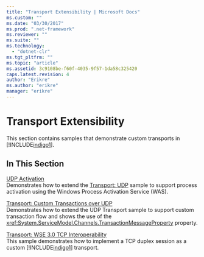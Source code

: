 ```yaml
---
title: "Transport Extensibility | Microsoft Docs"
ms.custom: ""
ms.date: "03/30/2017"
ms.prod: ".net-framework"
ms.reviewer: ""
ms.suite: ""
ms.technology: 
  - "dotnet-clr"
ms.tgt_pltfrm: ""
ms.topic: "article"
ms.assetid: 3c9108be-f60f-4035-9f57-1da58c325420
caps.latest.revision: 4
author: "Erikre"
ms.author: "erikre"
manager: "erikre"
---
```

# Transport Extensibility
This section contains samples that demonstrate custom transports in [!INCLUDE[indigo1](../../../../includes/indigo1-md.md)].  
  
## In This Section  
 [UDP Activation](../../../../docs/framework/wcf/samples/udp-activation.md)  
 Demonstrates how to extend the [Transport: UDP](../../../../docs/framework/wcf/samples/transport-udp.md) sample to support process activation using the Windows Process Activation Service (WAS).  
  
 [Transport: Custom Transactions over UDP](../../../../docs/framework/wcf/samples/transport-custom-transactions-over-udp-sample.md)  
 Demonstrates how to extend the UDP Transport sample to support custom transaction flow and shows the use of the <xref:System.ServiceModel.Channels.TransactionMessageProperty> property.  
  
 [Transport: WSE 3.0 TCP Interoperability](../../../../docs/framework/wcf/samples/transport-wse-3-0-tcp-interoperability.md)  
 This sample demonstrates how to implement a TCP duplex session as a custom [!INCLUDE[indigo1](../../../../includes/indigo1-md.md)] transport.